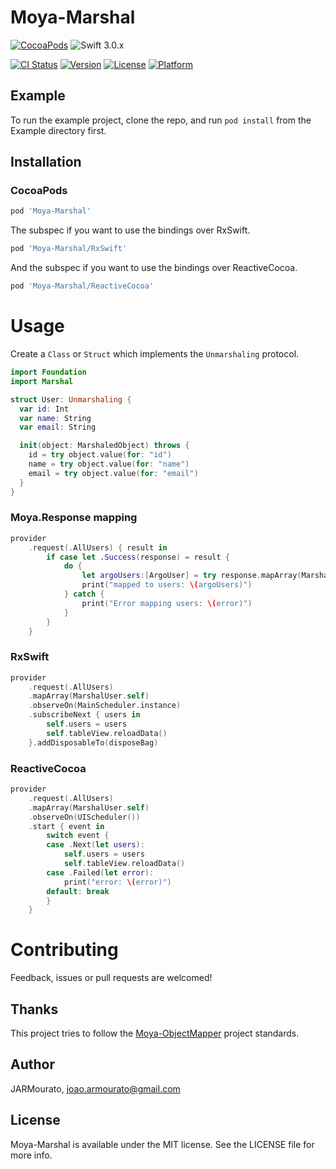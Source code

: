 # Moya-Marshal
[![CocoaPods](https://img.shields.io/cocoapods/v/Moya-Marshal.svg)](https://github.com/JARMourato/Moya-Marshal)
![Swift 3.0.x](https://img.shields.io/badge/Swift-3.0.x-orange.svg)

[![CI Status](http://img.shields.io/travis/JARMourato/Moya-Marshal.svg?style=flat)](https://travis-ci.org/JARMourato/Moya-Marshal)
[![Version](https://img.shields.io/cocoapods/v/Moya-Marshal.svg?style=flat)](http://cocoapods.org/pods/Moya-Marshal)
[![License](https://img.shields.io/cocoapods/l/Moya-Marshal.svg?style=flat)](http://cocoapods.org/pods/Moya-Marshal)
[![Platform](https://img.shields.io/cocoapods/p/Moya-Marshal.svg?style=flat)](http://cocoapods.org/pods/Moya-Marshal)

## Example

To run the example project, clone the repo, and run `pod install` from the Example directory first.

## Installation

### CocoaPods

```ruby
pod 'Moya-Marshal'
```

The subspec if you want to use the bindings over RxSwift.

```ruby
pod 'Moya-Marshal/RxSwift'
```

And the subspec if you want to use the bindings over ReactiveCocoa.

```ruby
pod 'Moya-Marshal/ReactiveCocoa'
```

# Usage

Create a `Class` or `Struct` which implements the `Unmarshaling` protocol.

```swift
import Foundation
import Marshal

struct User: Unmarshaling {
  var id: Int
  var name: String
  var email: String

  init(object: MarshaledObject) throws {
    id = try object.value(for: "id")
    name = try object.value(for: "name")
    email = try object.value(for: "email")
  }
}
```

### Moya.Response mapping

```swift
provider
    .request(.AllUsers) { result in
        if case let .Success(response) = result {
            do {
                let argoUsers:[ArgoUser] = try response.mapArray(MarshalUser.self)
                print("mapped to users: \(argoUsers)")
            } catch {
                print("Error mapping users: \(error)")
            }
        }
    }
```

### RxSwift

```swift
provider
    .request(.AllUsers)
    .mapArray(MarshalUser.self)
    .observeOn(MainScheduler.instance)
    .subscribeNext { users in
        self.users = users
        self.tableView.reloadData()
    }.addDisposableTo(disposeBag)
```

### ReactiveCocoa

```swift
provider
    .request(.AllUsers)
    .mapArray(MarshalUser.self)
    .observeOn(UIScheduler())
    .start { event in
        switch event {
        case .Next(let users):
            self.users = users
            self.tableView.reloadData()
        case .Failed(let error):
            print("error: \(error)")
        default: break
        }
    }
```
# Contributing
Feedback, issues or pull requests are welcomed!

## Thanks
This project tries to follow the [Moya-ObjectMapper](https://github.com/ivanbruel/Moya-ObjectMapper) project standards.  

## Author
JARMourato, joao.armourato@gmail.com

## License
Moya-Marshal is available under the MIT license. See the LICENSE file for more info.